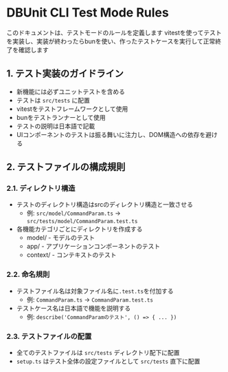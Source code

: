# DBUnit CLI Test Mode Rules

このドキュメントは、テストモードのルールを定義します
vitestを使ってテストを実装し、実装が終わったらbunを使い、作ったテストケースを実行して正常終了を確認します

## 1. テスト実装のガイドライン

- 新機能には必ずユニットテストを含める
- テストは `src/tests` に配置
- vitestをテストフレームワークとして使用
- bunをテストランナーとして使用
- テストの説明は日本語で記載
- UIコンポーネントのテストは振る舞いに注力し、DOM構造への依存を避ける

## 2. テストファイルの構成規則

### 2.1. ディレクトリ構造
- テストのディレクトリ構造はsrcのディレクトリ構造と一致させる
  - 例: `src/model/CommandParam.ts` → `src/tests/model/CommandParam.test.ts`
- 各機能カテゴリごとにディレクトリを作成する
  - model/ - モデルのテスト
  - app/ - アプリケーションコンポーネントのテスト
  - context/ - コンテキストのテスト

### 2.2. 命名規則
- テストファイル名は対象ファイル名に`.test.ts`を付加する
  - 例: `CommandParam.ts` → `CommandParam.test.ts`
- テストケース名は日本語で機能を説明する
  - 例: `describe('CommandParamのテスト', () => { ... })`

### 2.3. テストファイルの配置
- 全てのテストファイルは `src/tests` ディレクトリ配下に配置
- `setup.ts` はテスト全体の設定ファイルとして `src/tests` 直下に配置
